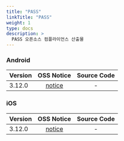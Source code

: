 ```yaml
---
title: "PASS"
linkTitle: "PASS"
weight: 1
type: docs
description: >
  PASS 오픈소스 컴플라이언스 산출물
---
```


### Android

| Version | OSS Notice | Source Code |
|---|:---:|:---:|
| 3.12.0 | [notice](https://opensource.sktelecom.com/compliance_artifacts/pass/android/3.12.0/PASS_android_3.12.0_OSS_Notice.html)  | - |

### iOS

| Version | OSS Notice | Source Code |
|---|:---:|:---:|
| 3.12.0 | [notice](https://opensource.sktelecom.com/compliance_artifacts/pass/ios/3.12.0/PASS_IOS_3.12.0_OSS_Notice.html)  | - |